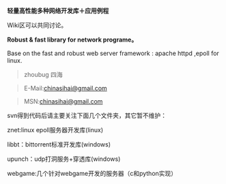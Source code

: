 **轻量高性能多种网络开发库＋应用例程**

Wiki区可以共同讨论。

**Robust & fast  library for network programe。**

Base on the fast and robust web server framework : apache  httpd ,epoll for linux.

> zhoubug 四海

> E-Mail:chinasihai@gmail.com

> MSN:chinasihai@gmail.com

svn得到代码后请主要关注下面几个文件夹，其它暂不维护：

znet:linux epoll服务器开发库(linux)

libbt：bittorrent标准开发库(windows)

upunch：udp打洞服务+穿透库(windows)

webgame:几个针对webgame开发的服务器（c和python实现）